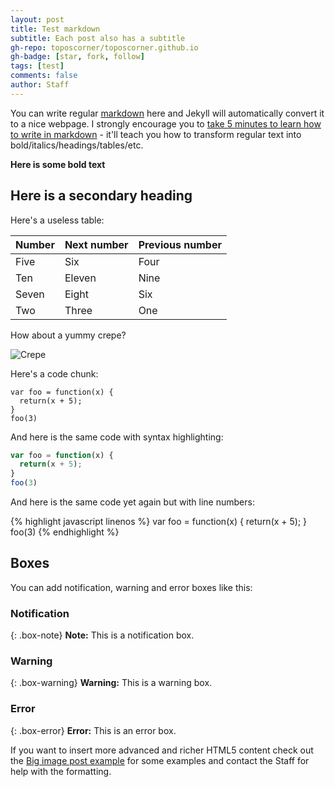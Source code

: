 ```yaml
---
layout: post
title: Test markdown
subtitle: Each post also has a subtitle
gh-repo: toposcorner/toposcorner.github.io
gh-badge: [star, fork, follow]
tags: [test]
comments: false
author: Staff
---
```


You can write regular [markdown](http://markdowntutorial.com/) here and Jekyll will automatically convert it to a nice webpage.  I strongly encourage you to [take 5 minutes to learn how to write in markdown](http://markdowntutorial.com/) - it'll teach you how to transform regular text into bold/italics/headings/tables/etc.

**Here is some bold text**

## Here is a secondary heading

Here's a useless table:

| Number | Next number | Previous number |
| :------ |:--- | :--- |
| Five | Six | Four |
| Ten | Eleven | Nine |
| Seven | Eight | Six |
| Two | Three | One |


How about a yummy crepe?

![Crepe](https://s3-media3.fl.yelpcdn.com/bphoto/cQ1Yoa75m2yUFFbY2xwuqw/348s.jpg)

Here's a code chunk:

~~~
var foo = function(x) {
  return(x + 5);
}
foo(3)
~~~

And here is the same code with syntax highlighting:

```javascript
var foo = function(x) {
  return(x + 5);
}
foo(3)
```

And here is the same code yet again but with line numbers:

{% highlight javascript linenos %}
var foo = function(x) {
  return(x + 5);
}
foo(3)
{% endhighlight %}

## Boxes
You can add notification, warning and error boxes like this:

### Notification

{: .box-note}
**Note:** This is a notification box.

### Warning

{: .box-warning}
**Warning:** This is a warning box.

### Error

{: .box-error}
**Error:** This is an error box.

If you want to insert more advanced and richer HTML5 content check out the [Big image post example](https://toposcorner.github.io/2015-02-26-flake-it-till-you-make-it/) for some examples and contact the Staff for help with the formatting.
